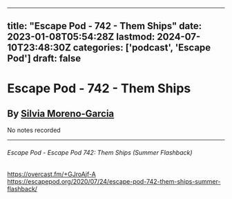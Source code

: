 
---
title: "Escape Pod - 742 - Them Ships"
date: 2023-01-08T05:54:28Z
lastmod: 2024-07-10T23:48:30Z
categories: ['podcast', 'Escape Pod']
draft: false
---


# Escape Pod - 742 - Them Ships
## By [Silvia Moreno-Garcia](https://escapepod.org/people/silvia-moreno-garcia/)

No notes recorded

- - -
###### Escape Pod - Escape Pod 742: Them Ships (Summer Flashback)

https://overcast.fm/+GJroAjf-A  
https://escapepod.org/2020/07/24/escape-pod-742-them-ships-summer-flashback/

<!-- #public #podcast #Escape Pod# -->

<!-- {BearID:91FD9E7A-F247-427C-982E-5611AE05989C-28016-00002D97CF61AB35} -->
